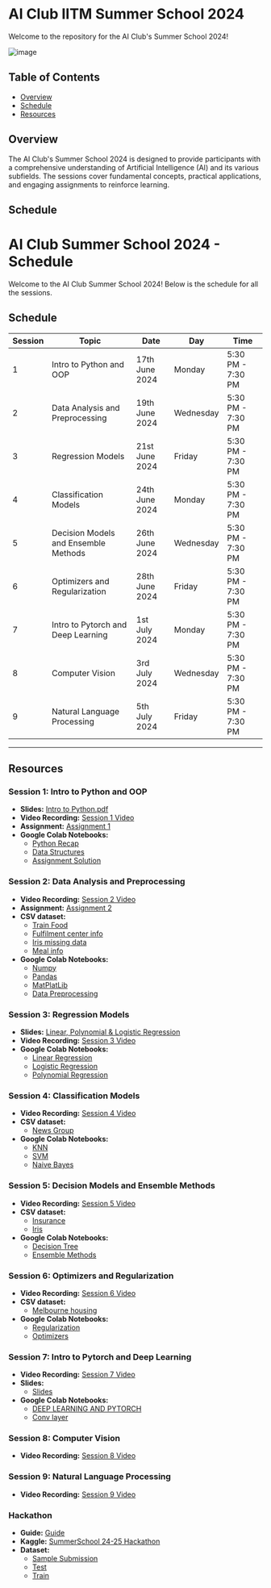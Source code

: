 # AI Club IITM Summer School 2024

Welcome to the  repository for the AI Club's Summer School 2024! 
 
![image](https://github.com/paras-verma7454/AI-Club-IITM-Summer-School-2024/assets/134628559/c506d34c-76a8-4b2c-9d12-7a5a5bfdb14c)




## Table of Contents

- [Overview](#overview)
- [Schedule](#schedule)
- [Resources](#resources)
  



## Overview

The AI Club's Summer School 2024 is designed to provide participants with a comprehensive understanding of Artificial Intelligence (AI) and its various subfields. The sessions cover fundamental concepts, practical applications, and engaging assignments to reinforce learning. 

## Schedule


# AI Club Summer School 2024 - Schedule

Welcome to the AI Club Summer School 2024! Below is the schedule for all the sessions.

## Schedule

| Session | Topic                               | Date               | Day       | Time               |
|---------|-------------------------------------|--------------------|-----------|--------------------|
| 1       | Intro to Python and OOP             | 17th June 2024     | Monday    | 5:30 PM - 7:30 PM  |
| 2       | Data Analysis and Preprocessing     | 19th June 2024     | Wednesday | 5:30 PM - 7:30 PM  |
| 3       | Regression Models                   | 21st June 2024     | Friday    | 5:30 PM - 7:30 PM  |
| 4       | Classification Models               | 24th June 2024     | Monday    | 5:30 PM - 7:30 PM  |
| 5       | Decision Models and Ensemble Methods| 26th June 2024     | Wednesday | 5:30 PM - 7:30 PM  |
| 6       | Optimizers and Regularization       | 28th June 2024     | Friday    | 5:30 PM - 7:30 PM  |
| 7       | Intro to Pytorch and Deep Learning  | 1st July 2024      | Monday    | 5:30 PM - 7:30 PM  |
| 8       | Computer Vision                     | 3rd July 2024      | Wednesday | 5:30 PM - 7:30 PM  |
| 9       | Natural Language Processing         | 5th July 2024      | Friday    | 5:30 PM - 7:30 PM  |

---

## Resources

### Session 1: Intro to Python and OOP

- **Slides:** [Intro to Python.pdf](Session%201/Intro_to_Python.pdf)
- **Video Recording:** [Session 1 Video](https://www.youtube.com/watch?v=kv-ct3oKUvY)
- **Assignment:** [Assignment 1](Session%201/Assignment_1.ipynb)
- **Google Colab Notebooks:**
  - [Python Recap](Session%201/Intro_to_Python.ipynb)
  - [Data Structures](Session%201/data_structures.ipynb)
  - [Assignment Solution ](Session%201/Solution_Assignment_1.ipynb)


### Session 2: Data Analysis and Preprocessing

- **Video Recording:** [Session 2 Video](https://www.youtube.com/watch?v=l9on4nbSCqI)
- **Assignment:** [Assignment 2](Session%202/Assignment%202.pdf)
- **CSV dataset:**
  - [Train Food](Session%202/CSV%20Dataset/train_food.csv)
  - [Fulfilment center info](Session%202/CSV%20Dataset/fulfilment_center_info.csv)
  - [Iris missing data](Session%202/CSV%20Dataset/Iris_missingdata.csv)
  - [Meal info](Session%202/CSV%20Dataset/meal_info.csv)
- **Google Colab Notebooks:**
  - [Numpy](Session%202/Numpy.ipynb)
  - [Pandas](Session%202/Pandas_SummerSchool.ipynb)
  - [MatPlatLib](Session%202/MatPlotLib.ipynb)
  - [Data Preprocessing](Session%202/Data_Preprocessing.ipynb)

### Session 3: Regression Models

- **Slides:** [Linear, Polynomial & Logistic Regression](Session%203)
- **Video Recording:** [Session 3 Video](https://www.youtube.com/watch?v=aqD8YylTazU)
- **Google Colab Notebooks:**
  - [Linear Regression](Session%203/Linear_Regression.ipynb)
  - [Logistic Regression](Session%203/Logistic_Regression.ipynb)
  - [Polynomial Regression](Session%203/Polynomial_Regression.ipynb)

### Session 4: Classification Models 

- **Video Recording:** [Session 4 Video]([https://www.youtube.com/watch?v=aqD8YylTazU](https://www.youtube.com/watch?v=PVlAry736vA))
-  **CSV dataset:**
   - [News Group](Session%204/NewsGroup.csv)
- **Google Colab Notebooks:**
  - [KNN](Session%204/KNN.ipynb)
  - [SVM](Session%204/SVM.ipynb)
  - [Naive Bayes](Session%204/Naive_Bayes.ipynb)


### Session 5:  Decision Models and Ensemble Methods 

- **Video Recording:** [Session 5 Video](https://www.youtube.com/watch?v=t695MCAsC88&list=PLWkFppvOIj_SKM_udgLruhG_wWshgo8hL&index=2)
-  **CSV dataset:**
   - [Insurance](Session%205/insurance.csv)
   - [Iris](Session%205/iris.xls)
- **Google Colab Notebooks:**
  - [Decision Tree](Session%205/Decision_Trees.ipynb)
  - [Ensemble Methods](Session%205/Ensemble_Methods.ipynb)
 
 ### Session 6:  Optimizers and Regularization

- **Video Recording:** [Session 6 Video](https://www.youtube.com/watch?v=IvGU6QpIlhs)
-  **CSV dataset:**
   - [Melbourne housing](Session%206/Melbourne_housing_FULL.csv)
- **Google Colab Notebooks:**
  - [Regularization](Session%206/Regularization.ipynb)
  - [Optimizers](Session%206/Optmizers_Comparison.ipynb)


### Session 7: Intro to Pytorch and Deep Learning

- **Video Recording:** [Session 7 Video](https://www.youtube.com/watch?v=DQvfJ3Kem74)
- **Slides:**
   - [Slides](Session%207/Slides.md)
-  **Google Colab Notebooks:**
   - [DEEP LEARNING AND PYTORCH](Session%207/Deep_Learning_and_Pytorch.ipynb)
   - [Conv layer](Session%207/conv_layer.ipynb)


### Session 8: Computer Vision

- **Video Recording:** [Session 8 Video](https://www.youtube.com/watch?v=L7LLTanQqYo&list=PLWkFppvOIj_SKM_udgLruhG_wWshgo8hL&index=2)


### Session 9: Natural Language Processing

- **Video Recording:** [Session 9 Video](https://www.youtube.com/watch?v=nAObx5Qgo1w&list=PLWkFppvOIj_SKM_udgLruhG_wWshgo8hL&index=1)



### Hackathon

- **Guide:** [Guide](Hackathon/hackathon_starter_upd.pdf)
- **Kaggle:** [SummerSchool 24-25 Hackathon](https://www.kaggle.com/t/14b08b4f388240f6850f1351fe8b3b04
)
- **Dataset:**
   - [Sample Submission](Hackathon/sample_submission.csv)
   - [Test](Hackathon/test.csv)
   - [Train](Hackathon/train.csv)
